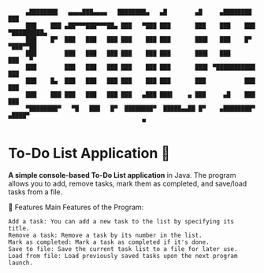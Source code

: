          ▄████████   ▄▄▄▄███▄▄▄▄   ████████▄   ▄█        ▄█     ▄████████     ███
         ███    ███ ▄██▀▀▀███▀▀▀██▄ ███   ▀███ ███       ███    ███    ███ ▀█████████▄
         ███    █▀  ███   ███   ███ ███    ███ ███       ███▌   ███    █▀     ▀███▀▀██
         ███        ███   ███   ███ ███    ███ ███       ███▌   ███            ███   ▀
         ███        ███   ███   ███ ███    ███ ███       ███▌ ▀███████████     ███
         ███    █▄  ███   ███   ███ ███    ███ ███       ███           ███     ███
         ███    ███ ███   ███   ███ ███   ▄███ ███▌    ▄ ███     ▄█    ███     ███
         ▀████████▀   ▀█   ███   █▀  ████████▀  █████▄▄██ █▀    ▄████████▀     ▄████▀
                                          ▀

# To-Do List Application 📝

**A simple console-based To-Do List application** in Java. The program allows you to add, remove tasks, mark them as completed, and save/load tasks from a file.

🔧 Features
Main Features of the Program:

    Add a task: You can add a new task to the list by specifying its title.
    Remove a task: Remove a task by its number in the list.
    Mark as completed: Mark a task as completed if it's done.
    Save to file: Save the current task list to a file for later use.
    Load from file: Load previously saved tasks upon the next program launch.
